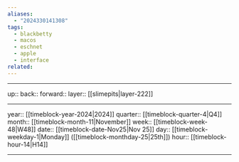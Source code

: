 ```yaml
---
aliases:
  - "2024330141308"
tags:
  - blackbetty
  - macos
  - eschnet
  - apple
  - interface
related:
---
```




***

up:: 
back:: 
forward:: 
layer:: [[slimepits|layer-222]]

***

year:: [[timeblock-year-2024|2024]]
quarter:: [[timeblock-quarter-4|Q4]]
month:: [[timeblock-month-11|November]]
week:: [[timeblock-week-48|W48]]
date:: [[timeblock-date-Nov25|Nov 25]]
day:: [[timeblock-weekday-1|Monday]] ([[timeblock-monthday-25|25th]])
hour:: [[timeblock-hour-14|H14]]

***
